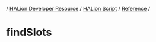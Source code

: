 / [HALion Developer Resource](../..//HALion-Developer-Resource.md) / [HALion Script](./HALion-Script.md) / [Reference](./Reference.md) /

# findSlots
